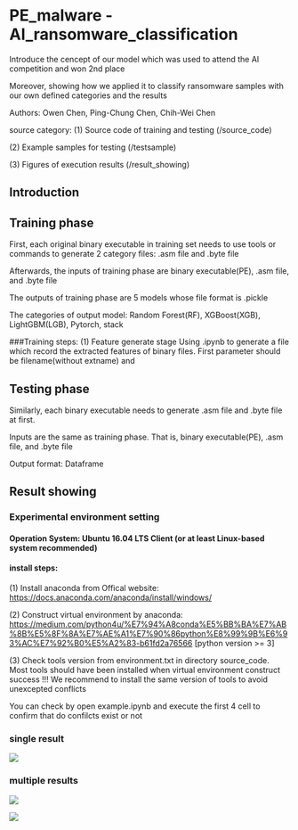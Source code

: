 # PE_malware - AI_ransomware_classification
Introduce the cencept of our model which was used to attend the AI competition and won 2nd place

Moreover, showing how we applied it to classify ransomware samples with our own defined categories and the results 

Authors: Owen Chen, Ping-Chung Chen, Chih-Wei Chen

source category:
(1) Source code of training and testing (/source_code)

(2) Example samples for testing (/testsample)

(3) Figures of execution results (/result_showing)

## Introduction


## Training phase
First, each original binary executable in training set needs to use tools or commands to generate 2 category files: .asm file and .byte file

Afterwards, the inputs of training phase are binary executable(PE), .asm file, and .byte file 

The outputs of training phase are 5 models whose file format is .pickle

The categories of output model: Random Forest(RF), XGBoost(XGB), LightGBM(LGB), Pytorch, stack

###Training steps:
(1) Feature generate stage
    Using .ipynb to generate a file which record the extracted features of binary files. First parameter should be filename(without extname) and 
## Testing phase
Similarly, each binary executable needs to generate .asm file and .byte file at first.

Inputs are the same as training phase. That is, binary executable(PE), .asm file, and .byte file

Output format: Dataframe

## Result showing

### Experimental environment setting
#### Operation System: Ubuntu 16.04 LTS Client (or at least Linux-based system recommended)
#### install steps:

(1) Install anaconda from Offical website: https://docs.anaconda.com/anaconda/install/windows/

(2) Construct virtual environment by anaconda: https://medium.com/python4u/%E7%94%A8conda%E5%BB%BA%E7%AB%8B%E5%8F%8A%E7%AE%A1%E7%90%86python%E8%99%9B%E6%93%AC%E7%92%B0%E5%A2%83-b61fd2a76566 [python version >= 3]

(3) Check tools version from environment.txt in directory source_code. Most tools should have been installed when virtual environment construct success
!!! We recommend to install the same version of tools to avoid unexcepted conflicts

You can check by open example.ipynb and execute the first 4 cell to confirm that do confilcts exist or not 

### single result
![](https://github.com/fire78625/AI_ransomware_classification/blob/main/result_showing/ai_single.png)
### multiple results
![](https://github.com/fire78625/AI_ransomware_classification/blob/main/result_showing/ai_high_classify.png)

![](https://github.com/fire78625/AI_ransomware_classification/blob/main/result_showing/ai_low_classify.JPG)
